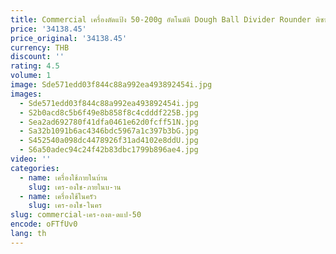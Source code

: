 ```yaml
---
title: Commercial เครื่องตัดแป้ง 50-200g อัตโนมัติ Dough Ball Divider Rounder พิซซ่าขนมปัง Dough Ball Rolling ทําเบเกอรี่
price: '34138.45'
price_original: '34138.45'
currency: THB
discount: ''
rating: 4.5
volume: 1
image: Sde571edd03f844c88a992ea493892454i.jpg
images:
  - Sde571edd03f844c88a992ea493892454i.jpg
  - S2b0acd8c5b6f49e8b858f8c4cdddf225B.jpg
  - Sea2ad692780f41dfa0461e62d0fcff51N.jpg
  - Sa32b1091b6ac4346bdc5967a1c397b3bG.jpg
  - S452540a098dc4478926f31ad4102e8ddU.jpg
  - S6a50adec94c24f42b83dbc1799b896ae4.jpg
video: ''
categories:
  - name: เครื่องใช้ภายในบ้าน
    slug: เคร-องใช-ภายในบ-าน
  - name: เครื่องใช้ในครัว
    slug: เคร-องใช-ในคร
slug: commercial-เคร-องต-ดแป-50
encode: oFTfUv0
lang: th
---
```

  